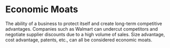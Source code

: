 # Economic Moats

The ability of a business to protect itself and create long-term competitive advantages. Companies such as Walmart can undercut competitors and negotiate supplier discounts due to a high volume of sales. Size advantage, cost advantage, patents, etc., can all be considered economic moats. 